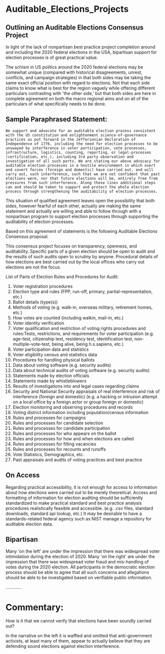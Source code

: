 # Auditable_Elections_Projects

## Outlining an Auditable Elections Consensus Project

In light of the lack of nonpartisan best practice project completion around and including the 2020 federal elections in the USA, bipartisan support for election processes is of great practical value.  

The schism in US politics around the 2020 federal elections may be somewhat unique (compared with historical disagreements, unrest, conflicts, and campaign strategies) in that both sides may be taking the same exact official position with regard to elections. Not that each side claims to know what is best for the region vaguely while offering different particulars contrasting with 'the other side,' but that both sides are here in complete agreement on both the macro regional aims and on all of the particulars of what specifically needs to be done. 

## Sample Paraphrased Statement:
```
We support and advocate for an auditable election process consistent with the US constitution and enlightenment science-of-governance practices as put forward in the Jeffersonian Declaration of Independence of 1776, including the need for election processes to be unswayed by interference in voter participation, vote processes, infrastructure, logistics, counting, reporting, or legal-processes (certification, etc.), including 3rd party observation and investigation of all such parts. We are stating our above advocacy for auditable election processes in a hostile environment in which overt and covert forces (foreign and domestic) have carried out, and will carry out, such interference, such that we are not confident that past elections were, nor that future elections will be, entirely free from pressures from such interference. Along these lines additional steps can and should be taken to support and protect the whole election process through strengthening the auditability of election processes. 
```
This situation of qualified agreement leaves open the possibility that both sides, however fearful of each other, actually are making the same statement and actually are willing and able to follow through with a nonpartisan program to support election processes through supporting the auditability of election processes.
 
Based on this agreement of statements is the following Auditable Elections Consensus proposal. 

This consensus project focuses on transparency, openness, and auditability. Specific parts of a given election should be open to audit and the results of such audits open to scrutiny by anyone. Procedural details of how elections are best carried out by the local offices who carry out elections are not the focus.

List of Parts of Election Rules and Procedures for Audit:
1. Voter registration procedures
2. Election type and rules (FPP, run-off, primary, partial-representation, etc.)
3. Ballot details (type(s))
4. Methods of voting (e.g. walk-in, overseas military, retirement homes, etc.)
5. How votes are counted (including walkin, mail-in, etc.)
6. Voter identity verification
7. Voter qualification and restriction of voting rights procedures and rules:Tests, restrictions, and requirements for voter participation (e.g. age-test, citizenship test, residency test, identification test, non-multiple-vote-test, being alive, being h.s.sapiens, etc.)
8. Voter participation data and statistics 
9. Voter eligibility census and statistics data 
10. Procedures for handling physical ballots
11. Data about voting software (e.g. security audits)
12. Data about technical audits of voting software (e.g. security audits)
13. Statements made by election officials
14. Statements made by whistleblowers
15. Results of investigations into and legal cases regarding claims 
16. Security and National Security appraisals of real interference and risk of interference (foreign and domestic) (e.g. a hacking or intrusion attempt on a local office by a foreign actor or group foreign or domestic)
17. Election monitoring and observing procedures and records
18. Voting district information including population/census information
19. Rules and processes for campaigns 
20. Rules and processes for candidate selection
21. Rules and processes for candidate participation
22. Rules and processes for who appears on the ballot
23. Rules and processes for how and when elections are called
24. Rules and processes for filling vacancies
25. Rules and processes for recounts and runoffs
26. Vote Statistics, Demographics, etc.
27. Past appraisals and audits of voting practices and best practice

## On Access
Regarding practical accessibility, it is not enough for access to information about how elections were carried out to be merely theoretical. Access and formatting of information for election auditing should be sufficiently standardized to make practical standard and best practice analysis procedures realistically feasible and accessible. (e.g. .csv files, standard downloads, standard api lookup, etc.) It may be desirable to have a standards-related federal agency such as NIST manage a repository for auditable election data. 

## Bipartisan
Many 'on the left' are under the impression that there was widespread voter intimidation during the election of 2020. Many 'on the right' are under the impression that there was widespread voter fraud and mis-handling of votes during the 2020 election. All participants in the democratic election process should be able to agree that all such concerns and allegations should be able to be investigated based on verifiable public information. 

.............

# Commentary:

How is it that we cannot verify that elections have been soundly carried out?

In the narrative on the left it is waffled and omitted that anti-government activists, at least many of them, appear to actually believe that they are defending sound elections against election interference. 

 
